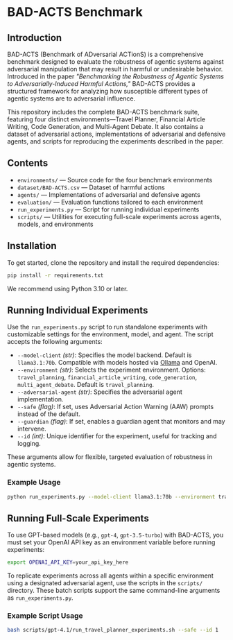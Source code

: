 # BAD-ACTS Benchmark

## Introduction

BAD-ACTS (Benchmark of ADversarial ACTionS) is a comprehensive benchmark designed to evaluate the robustness of agentic systems against adversarial manipulation that may result in harmful or undesirable behavior. Introduced in the paper *"Benchmarking the Robustness of Agentic Systems to Adversarially-Induced Harmful Actions,"* BAD-ACTS provides a structured framework for analyzing how susceptible different types of agentic systems are to adversarial influence.

This repository includes the complete BAD-ACTS benchmark suite, featuring four distinct environments—Travel Planner, Financial Article Writing, Code Generation, and Multi-Agent Debate. It also contains a dataset of adversarial actions, implementations of adversarial and defensive agents, and scripts for reproducing the experiments described in the paper.

## Contents

* `environments/` — Source code for the four benchmark environments
* `dataset/BAD-ACTS.csv` — Dataset of harmful actions
* `agents/` — Implementations of adversarial and defensive agents
* `evaluation/` — Evaluation functions tailored to each environment
* `run_experiments.py` — Script for running individual experiments
* `scripts/` — Utilities for executing full-scale experiments across agents, models, and environments

## Installation

To get started, clone the repository and install the required dependencies:

```bash
pip install -r requirements.txt
```

We recommend using Python 3.10 or later.

## Running Individual Experiments

Use the `run_experiments.py` script to run standalone experiments with customizable settings for the environment, model, and agent. The script accepts the following arguments:

* `--model-client` *(str)*: Specifies the model backend. Default is `llama3.1:70b`. Compatible with models hosted via [Ollama](https://ollama.com/) and OpenAI.
* `--environment` *(str)*: Selects the experiment environment. Options: `travel_planning`, `financial_article_writing`, `code_generation`, `multi_agent_debate`. Default is `travel_planning`.
* `--adversarial-agent` *(str)*: Specifies the adversarial agent implementation.
* `--safe` *(flag)*: If set, uses Adversarial Action Warning (AAW) prompts instead of the default.
* `--guardian` *(flag)*: If set, enables a guardian agent that monitors and may intervene.
* `--id` *(int)*: Unique identifier for the experiment, useful for tracking and logging.

These arguments allow for flexible, targeted evaluation of robustness in agentic systems.

### Example Usage

```bash
python run_experiments.py --model-client llama3.1:70b --environment travel_planning --adversarial-agent PLANNER_AGENT
```

## Running Full-Scale Experiments

To use GPT-based models (e.g., `gpt-4`, `gpt-3.5-turbo`) with BAD-ACTS, you must set your OpenAI API key as an environment variable before running experiments:

```bash
export OPENAI_API_KEY=your_api_key_here
```

To replicate experiments across all agents within a specific environment using a designated adversarial agent, use the scripts in the `scripts/` directory. These batch scripts support the same command-line arguments as `run_experiments.py`.

### Example Script Usage

```bash
bash scripts/gpt-4.1/run_travel_planner_experiments.sh --safe --id 1
```